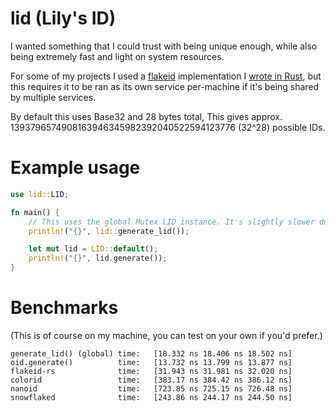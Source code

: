 # lid (Lily's ID)

I wanted something that I could trust with being unique enough, while also being extremely fast and light on system resources.

For some of my projects I used a [flakeid](https://github.com/boundary/flake) implementation I [wrote in Rust](https://git.radial.gg/opus/flakeid-rs), but this requires it to be ran as its own service per-machine if it's being shared by multiple services.

By default this uses Base32 and 28 bytes total, This gives approx. 1393796574908163946345982392040522594123776 (32^28) possible IDs.

# Example usage
```rust
use lid::LID;

fn main() {
    // This uses the global Mutex LID instance. It's slightly slower due to the Mutex.
    println!("{}", lid::generate_lid());

    let mut lid = LID::default();
    println!("{}", lid.generate());
}
```

# Benchmarks
(This is of course on my machine, you can test on your own if you'd prefer.)
```
generate_lid() (global) time:   [18.332 ns 18.406 ns 18.502 ns]
oid.generate()          time:   [13.732 ns 13.799 ns 13.877 ns]
flakeid-rs              time:   [31.943 ns 31.981 ns 32.020 ns]
colorid                 time:   [383.17 ns 384.42 ns 386.12 ns]
nanoid                  time:   [723.85 ns 725.15 ns 726.48 ns]
snowflaked              time:   [243.86 ns 244.17 ns 244.50 ns]
```